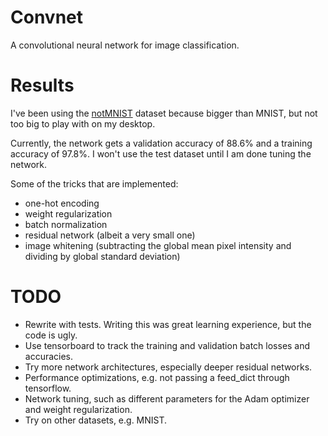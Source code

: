 # Convnet

A convolutional neural network for image classification. 

# Results

I've been using the [notMNIST](http://yaroslavvb.blogspot.com/2011/09/notmnist-dataset.html) dataset because
bigger than MNIST, but not too big to play with on my desktop. 

Currently, the network gets a validation accuracy of 88.6% and a training accuracy of 97.8%. 
I won't use the test dataset until I am done tuning the network.

Some of the tricks that are implemented:
* one-hot encoding
* weight regularization
* batch normalization
* residual network (albeit a very small one)
* image whitening (subtracting the global mean pixel intensity and dividing by global standard deviation)

# TODO
* Rewrite with tests. Writing this was great learning experience, but the code is ugly.
* Use tensorboard to track the training and validation batch losses and accuracies.
* Try more network architectures, especially deeper residual networks.
* Performance optimizations, e.g. not passing a feed_dict through tensorflow.
* Network tuning, such as different parameters for the Adam optimizer and weight regularization.
* Try on other datasets, e.g. MNIST.
